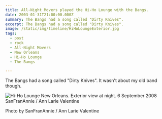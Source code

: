 ```yaml
---
title: All-Night Movers played the Hi-Ho Lounge with the Bangs.
date: 2003-01-31T21:00:00.000Z
summary: The Bangs had a song called "Dirty Knives".
excerpt: The Bangs had a song called "Dirty Knives".
image: /static/img/timeline/HiHoLoungeExterior.jpg
tags:
  - post
  - rock
  - All-Night Movers
  - New Orleans
  - Hi-Ho Lounge
  - The Bangs

---
```


The Bangs had a song called "Dirty Knives". It wasn't about my old band though.

![Hi-Ho Lounge New Orleans. Exterior view at night. 6 September 2008 SanFranAnnie / Ann Larie Valentine](/static/img/timeline/HiHoLoungeExterior.jpg "Hi-Ho Lounge New Orleans. Exterior view at night. 6 September 2008 SanFranAnnie / Ann Larie Valentine")
<figcaption>Photo by SanFranAnnie / Ann Larie Valentine</figcaption>